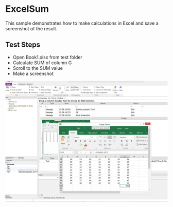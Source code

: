# ExcelSum

This sample demonstrates how to make calculations in Excel and save a screenshot of the result.

## Test Steps
- Open Book1.xlsx from test folder
- Calculate SUM of column G
- Scroll to the SUM value
- Make a screenshot

![Screenshot Example](Media/ExcelSum.png)